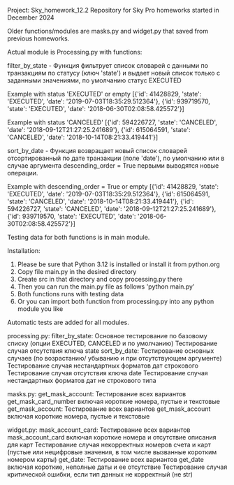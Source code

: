 Project: Sky_homework_12.2
Repository for Sky Pro homeworks started in December 2024

Older functions/modules are masks.py and widget.py that saved from previous homeworks.

Actual module is Processing.py with functions:

filter_by_state - Функция фильтрует список словарей с данными по транзакциям
по статусу (ключ 'state') и выдает новый список только с заданными значениями,
по умолчанию статус EXECUTED

Example with status 'EXECUTED' or empty
[{'id': 41428829, 'state': 'EXECUTED', 'date': '2019-07-03T18:35:29.512364'},
{'id': 939719570, 'state': 'EXECUTED', 'date': '2018-06-30T02:08:58.425572'}]

Example with status 'CANCELED'
[{'id': 594226727, 'state': 'CANCELED', 'date': '2018-09-12T21:27:25.241689'},
{'id': 615064591, 'state': 'CANCELED', 'date': '2018-10-14T08:21:33.419441'}]


sort_by_date - Функция возвращает новый список словарей отсортированный
по дате транзакции (поле 'date'), по умолчанию или в случае аргумента
descending_order = True первыми выводятся новые операции.

Example with descending_order = True or empty
[{'id': 41428829, 'state': 'EXECUTED', 'date': '2019-07-03T18:35:29.512364'},
{'id': 615064591, 'state': 'CANCELED', 'date': '2018-10-14T08:21:33.419441'},
{'id': 594226727, 'state': 'CANCELED', 'date': '2018-09-12T21:27:25.241689'},
{'id': 939719570, 'state': 'EXECUTED', 'date': '2018-06-30T02:08:58.425572'}]

Testing data for both functions is in main module.

Installation:

1. Please be sure that Python 3.12 is installed or install it from python.org
2. Copy file main.py in the desired directory
3. Create src in that directory and copy processing.py there
4. Then you can run the main.py file as follows 'python main.py'
5. Both functions runs with testing data
6. Or you can import both function from processing.py into any python module you like 

Automatic tests are added for all modules.

processing.py:
    filter_by_state:
        Основное тестирование по базовому списку (опции EXECUTED, CANCELED и по умолчанию)
        Тестирование случая отсутствия ключа state
    sort_by_date:
        Тестирование основных случаев (по возрастанию/ убыванию и при отсутствующем аргументе)
        Тестирование случая нестандартных форматов дат строкового
        Тестирование случая отсутствия ключа date
        Тестирование случая нестандартных форматов дат не строкового типа 

masks.py:
    get_mask_account:
        Тестирование всех вариантов get_mask_card_number включая короткие номера, пустые и текстовые
    get_mask_account: 
        Тестирование всех вариантов get_mask_account включая короткие номера, пустые и текстовые

widget.py:
    mask_account_card:
        Тестирование всех вариантов mask_account_card включая короткие номера и отсутствие описания для карт
        Тестирование случая некорректных номеров счета и карт (пустые или нецифровые значения, в том числе вызванные коротким номером карты)
    get_date:
        Тестирование всех вариантов get_date включая короткие, неполные даты и ee отсутствие
        Тестирование случая критической ошибки, если тип данных не корректный (не str)